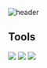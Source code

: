 ![header](https://capsule-render.vercel.app/api?type=rounded&color=6bd17f&height=100&section=header&text=🍒%20Welcome!%20Taehee's%20world&fontSize=38&fontColor=ffffff)

## Tools

<img src="https://img.shields.io/badge/GitHub-black?style=flat&logo=GitHub&logoColor=white&logoWidth=50&link=https://github.com/greenT-Hee//right"/>
<img src="https://img.shields.io/badge/Git-F05032?style=flat&logo=Git&logoColor=white&logoWidth=50&link=https://github.com/greenT-Hee//right"/>
<img src="https://img.shields.io/badge/Visual Studio Code-007ACC?style=flat&logo=GitHub&logoColor=white&logoWidth=40&link=https://github.com/greenT-Hee//right"/>


<!--
**greenT-Hee/greenT-Hee** is a ✨ _special_ ✨ repository because its `README.md` (this file) appears on your GitHub profile.

Here are some ideas to get you started:

- 🔭 I’m currently working on ...
- 🌱 I’m currently learning ...
- 👯 I’m looking to collaborate on ...
- 🤔 I’m looking for help with ...
- 💬 Ask me about ...
- 📫 How to reach me: ...
- 😄 Pronouns: ...
- ⚡ Fun fact: ...
-->
